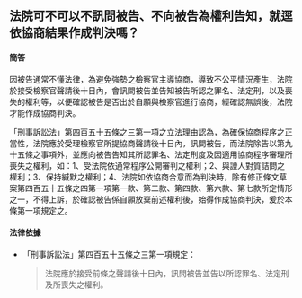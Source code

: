 ## 法院可不可以不訊問被告、不向被告為權利告知，就逕依協商結果作成判決嗎？

#### 簡答

因被告通常不懂法律，為避免強勢之檢察官主導協商，導致不公平情況產生，法院於接受檢察官聲請後十日內，會訊問被告並告知被告所認之罪名、法定刑，以及喪失的權利等，以便確認被告是否出於自願與檢察官進行協商，經確認無誤後，法院才能作成協商判決。

「刑事訴訟法」第四百五十五條之三第一項之立法理由認為，為確保協商程序之正當性，法院應於受理檢察官所提協商聲請後十日內，訊問被告，而法院除告以第九十五條之事項外，並應向被告告知其所認罪名、法定刑度及因適用協商程序審理所喪失之權利，如：1、受法院依通常程序公開審判之權利；2、與證人對質詰問之權利；3、保持緘默之權利；4、法院如依協商合意而為判決時，除有修正條文草案第四百五十五條之四第一項第一款、第二款、第四款、第六款、第七款所定情形之一，不得上訴，於確認被告係自願放棄前述權利後，始得作成協商判決，爰於本條第一項規定之。

#### 法律依據

* 「刑事訴訟法」第四百五十五條之三第一項規定：

   > 法院應於接受前條之聲請後十日內，訊問被告並告以所認罪名、法定刑及所喪失之權利。
